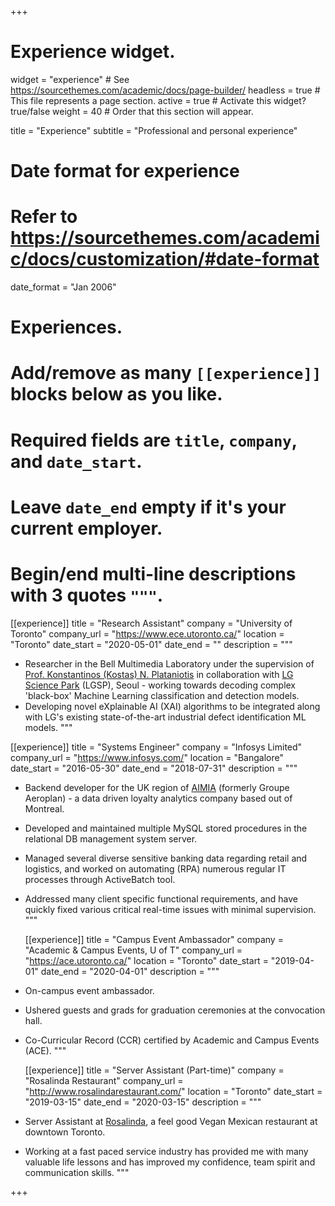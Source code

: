 +++
# Experience widget.
widget = "experience"  # See https://sourcethemes.com/academic/docs/page-builder/
headless = true  # This file represents a page section.
active = true  # Activate this widget? true/false
weight = 40  # Order that this section will appear.

title = "Experience"
subtitle = "Professional and personal experience"

# Date format for experience
#   Refer to https://sourcethemes.com/academic/docs/customization/#date-format
date_format = "Jan 2006"

# Experiences.
#   Add/remove as many `[[experience]]` blocks below as you like.
#   Required fields are `title`, `company`, and `date_start`.
#   Leave `date_end` empty if it's your current employer.
#   Begin/end multi-line descriptions with 3 quotes `"""`.
[[experience]]
  title = "Research Assistant"
  company = "University of Toronto"
  company_url = "https://www.ece.utoronto.ca/"
  location = "Toronto"
  date_start = "2020-05-01"
  date_end = ""
  description = """
* Researcher in the Bell Multimedia Laboratory under the supervision of [Prof. Konstantinos (Kostas) N. Plataniotis](https://scholar.google.com/citations?hl=en&user=W-4N_2gAAAAJ&view_op=list_works&sortby=pubdate "Kostas Scholar") in collaboration with [LG Science Park](http://www.lgcorp.com/innovation/sciencepark/pr "LGSP") (LGSP), Seoul - working towards decoding complex 'black-box' Machine Learning classification and detection models.
* Developing novel eXplainable AI (XAI) algorithms to be integrated along with LG's existing state-of-the-art industrial defect identification ML models.
  """

[[experience]]
  title = "Systems Engineer"
  company = "Infosys Limited"
  company_url = "https://www.infosys.com/"
  location = "Bangalore"
  date_start = "2016-05-30"
  date_end = "2018-07-31"
  description = """
* Backend developer for the UK region of [AIMIA](https://www.aimia.com/) (formerly Groupe Aeroplan) - a data driven loyalty analytics company based out of Montreal.
* Developed and maintained multiple MySQL stored procedures in the relational DB management system server.
* Managed several diverse sensitive banking data regarding retail and logistics, and worked on automating (RPA) numerous regular IT processes through ActiveBatch tool.
* Addressed many client specific functional requirements, and have quickly fixed various critical real-time issues with minimal supervision.
  """
  
  [[experience]]
  title = "Campus Event Ambassador"
  company = "Academic & Campus Events, U of T"
  company_url = "https://ace.utoronto.ca/"
  location = "Toronto"
  date_start = "2019-04-01"
  date_end = "2020-04-01"
  description = """
* On-campus event ambassador.
* Ushered guests and grads for graduation ceremonies at the convocation hall.
* Co-Curricular Record (CCR) certified by Academic and Campus Events (ACE)</a>.
  """
  
    [[experience]]
  title = "Server Assistant (Part-time)"
  company = "Rosalinda Restaurant"
  company_url = "http://www.rosalindarestaurant.com/"
  location = "Toronto"
  date_start = "2019-03-15"
  date_end = "2020-03-15"
  description = """
* Server Assistant at <a href="http://www.rosalindarestaurant.com/" target="_blank">Rosalinda</a>, a feel good Vegan Mexican restaurant at downtown Toronto.
* Working at a fast paced service industry has provided me with many valuable life lessons and has improved my confidence, team spirit and communication skills.
  """

+++
